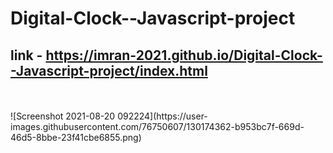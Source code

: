 
# Digital-Clock--Javascript-project
## link - https://imran-2021.github.io/Digital-Clock--Javascript-project/index.html 
<br> 
<br>
![Screenshot 2021-08-20 092224](https://user-images.githubusercontent.com/76750607/130174362-b953bc7f-669d-46d5-8bbe-23f41cbe6855.png)

